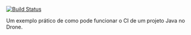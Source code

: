 [![Build Status](http://drone.vertigo.com.br/api/badges/rbottino/drone-demo-with-java/status.svg)](http://drone.vertigo.com.br/rbottino/drone-demo-with-java)

Um exemplo prático de como pode funcionar o CI de um projeto Java no Drone.
